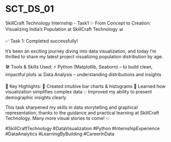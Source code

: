 # SCT_DS_01
SkillCraft Technology Internship - Task1
✨ From Concept to Creation: Visualizing India’s Population at SkillCraft Technology 📊

✅ Task 1: Completed successfully!

It’s been an exciting journey diving into data visualization, and today I’m thrilled to share my latest project visualizing population distribution by age.

🛠 Tools & Skills Used:
⚡ Python (Matplotlib, Seaborn) – to build clean, impactful plots
📊 Data Analysis – understanding distributions and insights

🎯 Key Highlights:
🎨 Created intuitive bar charts & histograms
🧠 Learned how visualization simplifies complex data
💡 Improved my ability to present demographic insights clearly

This task sharpened my skills in data storytelling and graphical representation, thanks to the guidance and practical learning at SkillCraft Technology. Many more visual stories to come! 💥

#SkillCraftTechnology #DataVisualization #Python #InternshipExperience #DataAnalytics #LearningByBuilding #CareerInData
